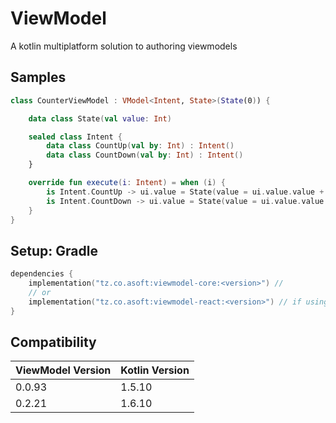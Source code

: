 # ViewModel

A kotlin multiplatform solution to authoring viewmodels

## Samples

```kotlin
class CounterViewModel : VModel<Intent, State>(State(0)) {

    data class State(val value: Int)

    sealed class Intent {
        data class CountUp(val by: Int) : Intent()
        data class CountDown(val by: Int) : Intent()
    }

    override fun execute(i: Intent) = when (i) {
        is Intent.CountUp -> ui.value = State(value = ui.value.value + i.by)
        is Intent.CountDown -> ui.value = State(value = ui.value.value - i.by)
    }
}
```

## Setup: Gradle

```kotlin
dependencies {
    implementation("tz.co.asoft:viewmodel-core:<version>") //
    // or
    implementation("tz.co.asoft:viewmodel-react:<version>") // if using intended to be used in kotlin/react 
}
```

## Compatibility

|ViewModel Version|Kotlin Version|
|-----------------|--------------|
|0.0.93           | 1.5.10       |
|0.2.21           | 1.6.10       |

[badge-maven]: https://img.shields.io/maven-central/v/tz.co.asoft/viewmodel-core/0.0.93?style=flat

[badge-mpp]: https://img.shields.io/badge/kotlin-multiplatform-blue?style=flat

[badge-android]: http://img.shields.io/badge/platform-android-brightgreen.svg?style=flat

[badge-js]: http://img.shields.io/badge/platform-js-yellow.svg?style=flat

[badge-jvm]: http://img.shields.io/badge/platform-jvm-orange.svg?style=flat
